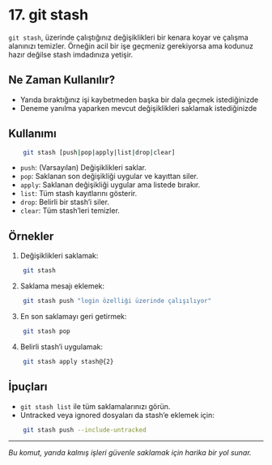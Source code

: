 # 17. git stash

`git stash`, üzerinde çalıştığınız değişiklikleri bir kenara koyar ve çalışma alanınızı temizler. Örneğin acil bir işe geçmeniz gerekiyorsa ama kodunuz hazır değilse stash imdadınıza yetişir.

## Ne Zaman Kullanılır?
- Yarıda bıraktığınız işi kaybetmeden başka bir dala geçmek istediğinizde
- Deneme yanılma yaparken mevcut değişiklikleri saklamak istediğinizde

## Kullanımı
```bash
    git stash [push|pop|apply|list|drop|clear]
```
- `push`: (Varsayılan) Değişiklikleri saklar.
- `pop`: Saklanan son değişikliği uygular ve kayıttan siler.
- `apply`: Saklanan değişikliği uygular ama listede bırakır.
- `list`: Tüm stash kayıtlarını gösterir.
- `drop`: Belirli bir stash’i siler.
- `clear`: Tüm stash’leri temizler.

## Örnekler
1. Değişiklikleri saklamak:
```bash
    git stash
```
2. Saklama mesajı eklemek:
```bash
    git stash push "login özelliği üzerinde çalışılıyor"
```
3. En son saklamayı geri getirmek:
```bash
    git stash pop
```
4. Belirli stash’i uygulamak:
```bash
    git stash apply stash@{2}
```

## İpuçları
- `git stash list` ile tüm saklamalarınızı görün.
- Untracked veya ignored dosyaları da stash’e eklemek için:
```bash
    git stash push --include-untracked
```

---
_Bu komut, yarıda kalmış işleri güvenle saklamak için harika bir yol sunar._
